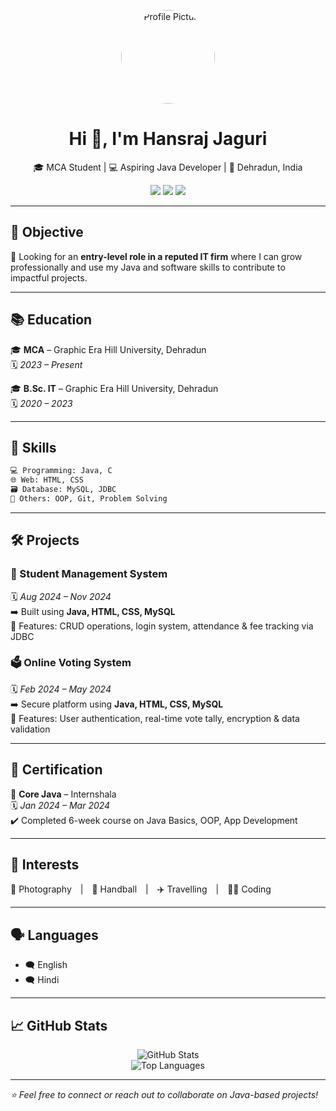 <!-- PROFILE HEADER -->
<p align="center">
  <img src="https://avatars.githubusercontent.com/u/your-github-username" width="150" style="border-radius: 50%;" alt="Profile Picture" />
</p>

<h1 align="center">Hi 👋, I'm Hansraj Jaguri</h1>

<p align="center">
  🎓 MCA Student | 💻 Aspiring Java Developer | 📍 Dehradun, India  
</p>

<p align="center">
  <a href="mailto:hjaguri27@gmail.com"><img src="https://img.shields.io/badge/Email-hjaguri27@gmail.com-red?style=flat-square&logo=gmail"></a>
  <a href="https://github.com/hjaguri"><img src="https://img.shields.io/badge/GitHub-hjaguri-181717?style=flat-square&logo=github"></a>
  <a href="https://www.linkedin.com/in/hansraj-jaguri-00a003217"><img src="https://img.shields.io/badge/LinkedIn-Hansraj%20Jaguri-blue?style=flat-square&logo=linkedin"></a>
</p>

---

## 🎯 Objective

🌱 Looking for an **entry-level role in a reputed IT firm** where I can grow professionally and use my Java and software skills to contribute to impactful projects.

---

## 📚 Education

🎓 **MCA** – Graphic Era Hill University, Dehradun  
🗓️ _2023 – Present_

🎓 **B.Sc. IT** – Graphic Era Hill University, Dehradun  
🗓️ _2020 – 2023_

---

## 💼 Skills

```html
💻 Programming: Java, C  
🌐 Web: HTML, CSS  
🗃️ Database: MySQL, JDBC  
🔧 Others: OOP, Git, Problem Solving
```

---

## 🛠️ Projects

### 📘 Student Management System  
🗓️ _Aug 2024 – Nov 2024_  
➡️ Built using **Java, HTML, CSS, MySQL**  
🔑 Features: CRUD operations, login system, attendance & fee tracking via JDBC

### 🗳️ Online Voting System  
🗓️ _Feb 2024 – May 2024_  
➡️ Secure platform using **Java, HTML, CSS, MySQL**  
🔐 Features: User authentication, real-time vote tally, encryption & data validation

---

## 📜 Certification

🏅 **Core Java** – Internshala  
🗓️ _Jan 2024 – Mar 2024_  
✔️ Completed 6-week course on Java Basics, OOP, App Development

---

## 💖 Interests

📸 Photography | 🏐 Handball | ✈️ Travelling | 👨‍💻 Coding

---

## 🗣️ Languages

- 🗨️ English  
- 🗨️ Hindi

---

## 📈 GitHub Stats

<p align="center">
  <img src="https://github-readme-stats.vercel.app/api?username=hjaguri&show_icons=true&theme=radical" alt="GitHub Stats" />
  <br>
  <img src="https://github-readme-stats.vercel.app/api/top-langs/?username=hjaguri&layout=compact&theme=radical" alt="Top Languages" />
</p>

---

_⭐ Feel free to connect or reach out to collaborate on Java-based projects!_
